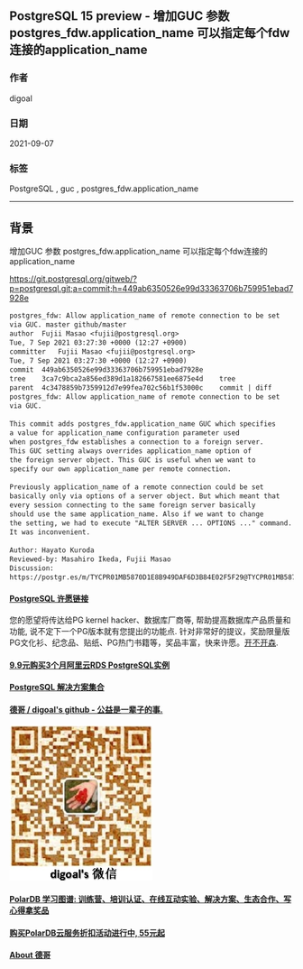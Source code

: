 ## PostgreSQL 15 preview - 增加GUC 参数 postgres_fdw.application_name 可以指定每个fdw连接的application_name  
  
### 作者  
digoal  
  
### 日期  
2021-09-07   
  
### 标签  
PostgreSQL , guc , postgres_fdw.application_name   
  
----  
  
## 背景  
增加GUC 参数 postgres_fdw.application_name 可以指定每个fdw连接的application_name  
  
https://git.postgresql.org/gitweb/?p=postgresql.git;a=commit;h=449ab6350526e99d33363706b759951ebad7928e  
  
```  
postgres_fdw: Allow application_name of remote connection to be set via GUC. master github/master  
author	Fujii Masao <fujii@postgresql.org>	  
Tue, 7 Sep 2021 03:27:30 +0000 (12:27 +0900)  
committer	Fujii Masao <fujii@postgresql.org>	  
Tue, 7 Sep 2021 03:27:30 +0000 (12:27 +0900)  
commit	449ab6350526e99d33363706b759951ebad7928e  
tree	3ca7c9bca2a856ed389d1a182667581ee6875e4d	tree  
parent	4c3478859b7359912d7e99fea702c56b1f53000c	commit | diff  
postgres_fdw: Allow application_name of remote connection to be set via GUC.  
  
This commit adds postgres_fdw.application_name GUC which specifies  
a value for application_name configuration parameter used  
when postgres_fdw establishes a connection to a foreign server.  
This GUC setting always overrides application_name option of  
the foreign server object. This GUC is useful when we want to  
specify our own application_name per remote connection.  
  
Previously application_name of a remote connection could be set  
basically only via options of a server object. But which meant that  
every session connecting to the same foreign server basically  
should use the same application_name. Also if we want to change  
the setting, we had to execute "ALTER SERVER ... OPTIONS ..." command.  
It was inconvenient.  
  
Author: Hayato Kuroda  
Reviewed-by: Masahiro Ikeda, Fujii Masao  
Discussion: https://postgr.es/m/TYCPR01MB5870D1E8B949DAF6D3B84E02F5F29@TYCPR01MB5870.jpnprd01.prod.outlook.com  
```  
  
  
    
  
#### [PostgreSQL 许愿链接](https://github.com/digoal/blog/issues/76 "269ac3d1c492e938c0191101c7238216")
您的愿望将传达给PG kernel hacker、数据库厂商等, 帮助提高数据库产品质量和功能, 说不定下一个PG版本就有您提出的功能点. 针对非常好的提议，奖励限量版PG文化衫、纪念品、贴纸、PG热门书籍等，奖品丰富，快来许愿。[开不开森](https://github.com/digoal/blog/issues/76 "269ac3d1c492e938c0191101c7238216").  
  
  
#### [9.9元购买3个月阿里云RDS PostgreSQL实例](https://www.aliyun.com/database/postgresqlactivity "57258f76c37864c6e6d23383d05714ea")
  
  
#### [PostgreSQL 解决方案集合](https://yq.aliyun.com/topic/118 "40cff096e9ed7122c512b35d8561d9c8")
  
  
#### [德哥 / digoal's github - 公益是一辈子的事.](https://github.com/digoal/blog/blob/master/README.md "22709685feb7cab07d30f30387f0a9ae")
  
  
![digoal's wechat](../pic/digoal_weixin.jpg "f7ad92eeba24523fd47a6e1a0e691b59")
  
  
#### [PolarDB 学习图谱: 训练营、培训认证、在线互动实验、解决方案、生态合作、写心得拿奖品](https://www.aliyun.com/database/openpolardb/activity "8642f60e04ed0c814bf9cb9677976bd4")
  
  
#### [购买PolarDB云服务折扣活动进行中, 55元起](https://www.aliyun.com/activity/new/polardb-yunparter?userCode=bsb3t4al "e0495c413bedacabb75ff1e880be465a")
  
  
#### [About 德哥](https://github.com/digoal/blog/blob/master/me/readme.md "a37735981e7704886ffd590565582dd0")
  
